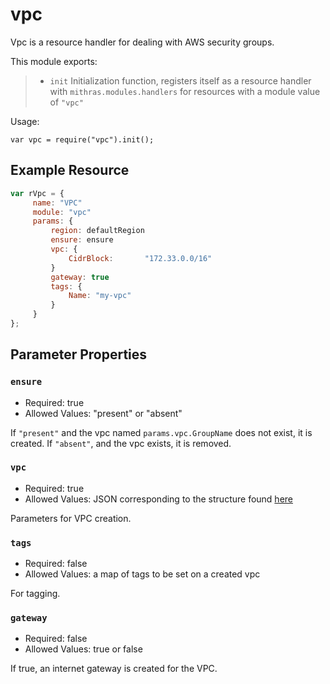  
 
 # vpc
 
 Vpc is a resource handler for dealing with AWS security groups.
 
 This module exports:
 
 > * `init` Initialization function, registers itself as a resource
 >   handler with `mithras.modules.handlers` for resources with a
 >   module value of `"vpc"`
 
 Usage:
 
 `var vpc = require("vpc").init();`
 
  ## Example Resource
 
 ```javascript
 var rVpc = {
      name: "VPC"
      module: "vpc"
      params: {
          region: defaultRegion
          ensure: ensure
          vpc: {
              CidrBlock:       "172.33.0.0/16"
          }
          gateway: true
          tags: {
              Name: "my-vpc"
          }
      }
 };
 ```
 
 ## Parameter Properties
 
 ### `ensure`

 * Required: true
 * Allowed Values: "present" or "absent"

 If `"present"` and the vpc named
 `params.vpc.GroupName` does not exist, it is created.  If
 `"absent"`, and the vpc exists, it is removed.
 
 ### `vpc`

 * Required: true
 * Allowed Values: JSON corresponding to the structure found [here](https://docs.aws.amazon.com/sdk-for-go/api/service/ec2.html#type-CreateVpcInput)

 Parameters for VPC creation.

 ### `tags`

 * Required: false
 * Allowed Values: a map of tags to be set on a created vpc

 For tagging.

 ### `gateway`

 * Required: false
 * Allowed Values: true or false

 If true, an internet gateway is created for the VPC.


